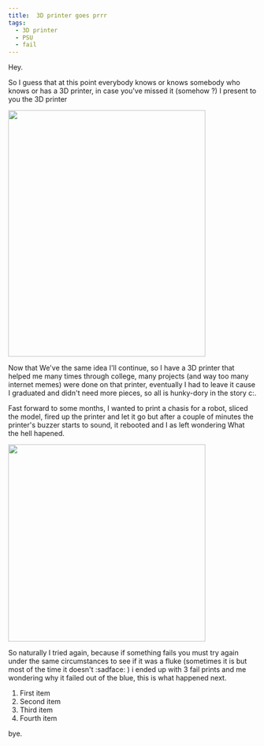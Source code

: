 ```yaml
---
title:  3D printer goes prrr
tags:
  - 3D printer
  - PSU
  - fail
---
```

Hey.

So I guess that at this point everybody knows or knows somebody who knows or has a 3D printer, in case you've missed it (somehow ?) I present to you the 3D printer

<p class="aligncenter">
    <img src="{{site.baseurl}}/assets/prusa.jpg" width="400" height="500"/>
</p>
Now that We've the same idea I'll continue, so I have a 3D printer that helped me many times through college, many projects (and way too many internet memes) were done on that printer, eventually I had to leave it cause I graduated and didn't need more pieces, so all is hunky-dory in the story c:.

Fast forward to some months, I wanted to print a chasis for a robot, sliced the model, fired up the printer and let it go but after a couple of minutes the printer's buzzer starts to sound, it rebooted and I as left wondering What the hell hapened.
<p class="aligncenter">
    <img src="{{site.baseurl}}/assets/clueless.jpg" width="400" height="400" class="center"/>
</p>
So naturally I tried again, because if something fails you must try again under the same circumstances to see if it was a fluke (sometimes it is but most of the time it doesn't :sadface: ) i ended up with 3 fail prints and me wondering why it failed out of the blue, this is what happened next.

1. First item
2. Second item
3. Third item
4. Fourth item 


bye.